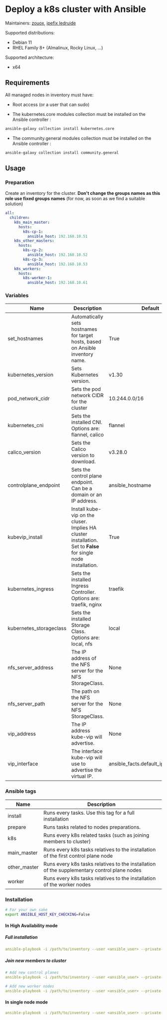 # Deploy a k8s cluster with Ansible

Maintainers: [zouox](https://gitlab.com/zouox), [ipefix ledruide](https://gitlab.com/ipefixledruide)

Supported distributions:

- Debian 11
- RHEL Family 8+ (Almalinux, Rocky Linux, ...)

Supported architecture:

- x64

## Requirements

All managed nodes in inventory must have:

- Root access (or a user that can sudo)

- The kubernetes.core modules collection must be installed on the Ansible controller :

```bash
ansible-galaxy collection install kubernetes.core
```

- The community.general modules collection must be installed on the Ansible controller :

```bash
ansible-galaxy collection install community.general
```

## Usage

### Preparation

Create an inventory for the cluster. **Don't change the groups names as this role use fixed groups names** (for now, as soon as we find a suitable solution)

```yaml
all:
  children:
    k8s_main_master:
      hosts:
        k8s-cp-1:
          ansible_host: 192.168.10.51
    k8s_other_masters:
      hosts:
        k8s-cp-2:
          ansible_host: 192.168.10.52
        k8s-cp-3:
          ansible_host: 192.168.10.53
    k8s_workers:
      hosts:
        k8s-worker-1:
          ansible_host: 192.168.10.61
```

### Variables

|Name |Description  |Default  |Required |
|---|---|---|---|
|set_hostnames  |Automatically sets hostnames for target hosts, based on Ansible inventory name. |True |No  |
|kubernetes_version  |Sets Kubernetes version. |v1.30 |No  |
|pod_network_cidr  |Sets the pod network CIDR for the cluster|10.244.0.0/16 |No  |
|kubernetes_cni  |Sets the installed CNI. Options are: flannel, calico|flannel |No  |
|calico_version  |Sets the Calico version to download. |v3.28.0 |No |
|controlplane_endpoint  |Sets the control plane endpoint. Can be a domain or an IP address. |ansible_hostname |No  |
|kubevip_install |Install kube-vip on the cluser. Implies HA cluster installation. Set to **False** for single node installation.  |True |No |
|kubernetes_ingress |Sets the installed Ingress Controller. Options are: traefik, nginx |traefik |No  |
|kubernetes_storageclass |Sets the installed Storage Class. Options are: local, nfs |local |No  |
|nfs_server_address  |The IP address of the NFS server for the NFS StorageClass. |None |Yes, if *kubernetes_storageclass* var is set to **nfs** |
|nfs_server_path  |The path on the NFS server for the NFS StorageClass. |None |Yes, if *kubernetes_storageclass* var is set to **nfs** |
|vip_address  |The IP address kube-vip will advertise. |None |Yes, if *kubevip_install* var is set to **true** |
|vip_interface  |The interface kube-vip will use to advertise the virtual IP. |ansible_facts.default_ipv4.interface  |No |

### Ansible tags

|Name |Description  |
|---|---|
|install  |Runs every tasks. Use this tag for a full installation |
|prepare  |Runs tasks related to nodes preparations. |
|k8s  |Runs every k8s related tasks (such as joining members to cluster)  |
|main_master  |Runs every k8s tasks relatives to the installation of the first control plane node  |
|other_master  |Runs every k8s tasks relatives to the installation of the supplementary control plane nodes |
|worker |Runs every k8s tasks relatives to the installation of the worker nodes |

### Installation

```bash
# For your own sake
export ANSIBLE_HOST_KEY_CHECKING=False
```

#### In High Availability mode

##### Full installation

```yaml
ansible-playbook -i /path/to/inventory --user <ansible_user> --private-key </path/to/ansible_user_private_key> -t install <playbook_name>.yml
```

##### Join new members to cluster

```yaml
# Add new control planes
ansible-playbook -i /path/to/inventory --user <ansible_user> --private-key </path/to/ansible_user_private_key> -t other_master <playbook_name>.yml
```

```yaml
# Add new worker nodes
ansible-playbook -i /path/to/inventory --user <ansible_user> --private-key </path/to/ansible_user_private_key> -t worker <playbook_name>.yml
```

#### In single node mode

```yaml
ansible-playbook -i /path/to/inventory --user <ansible_user> --private-key </path/to/ansible_user_private_key> -t install --skip-tags worker, other_master <playbook_name>.yml
```
